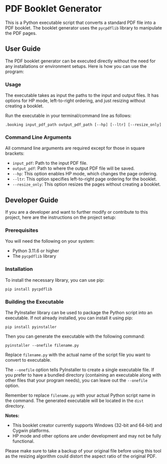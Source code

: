 # PDF Booklet Generator

This is a Python executable script that converts a standard PDF file into a PDF booklet. The booklet generator uses the `pycpdflib` library to manipulate the PDF pages.

## User Guide

The PDF booklet generator can be executed directly without the need for any installations or environment setups. Here is how you can use the program:

### Usage

The executable takes as input the paths to the input and output files. It has options for HP mode, left-to-right ordering, and just resizing without creating a booklet.

Run the executable in your terminal/command line as follows:

```shell
.booking input_pdf_path output_pdf_path [--hp] [--ltr] [--resize_only]
```

### Command Line Arguments

All command line arguments are required except for those in square brackets:

- `input_pdf`: Path to the input PDF file.
- `output_pdf`: Path to where the output PDF file will be saved.
- `--hp`: This option enables HP mode, which changes the page ordering.
- `--ltr`: This option specifies left-to-right page ordering for the booklet.
- `--resize_only`: This option resizes the pages without creating a booklet.

## Developer Guide

If you are a developer and want to further modify or contribute to this project, here are the instructions on the project setup:

### Prerequisites

You will need the following on your system:

- Python 3.11.6 or higher
- The `pycpdflib` library

### Installation

To install the necessary library, you can use pip:

```shell
pip install pycpdflib
```

### Building the Executable

The PyInstaller library can be used to package the Python script into an executable. If not already installed, you can install it using pip:

```shell
pip install pyinstaller
```

Then you can generate the executable with the following command:

```shell
pyinstaller --onefile filename.py
```

Replace `filename.py` with the actual name of the script file you want to convert to executable.

The `--onefile` option tells PyInstaller to create a single executable file. If you prefer to have a bundled directory (containing an executable along with other files that your program needs), you can leave out the `--onefile` option.

Remember to replace `filename.py` with your actual Python script name in the command. The generated executable will be located in the `dist` directory.

**Notes:**

- This booklet creator currently supports Windows (32-bit and 64-bit) and Cygwin platforms.
- HP mode and other options are under development and may not be fully functional.

Please make sure to take a backup of your original file before using this tool as the resizing algorithm could distort the aspect ratio of the original PDF.